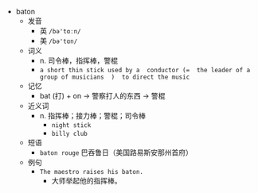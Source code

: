 - baton
  - 发音
    - 英 `/bə'tɑːn/`
    - 美 `/bə'tɑn/`
  - 词义
    - n. 司令棒，指挥棒，警棍
    - `a short thin stick used by a  conductor (=  the leader of a group of musicians  )  to direct the music`
  - 记忆
    - bat (打) + on → 警察打人的东西 → 警棍
  - 近义词
    - n. 指挥棒；接力棒；警棍；司令棒
      - `night stick`
      - `billy club`
  - 短语
    - `baton rouge` 巴吞鲁日（美国路易斯安那州首府） 
  - 例句
    - `The maestro raises his baton.`
      - 大师举起他的指挥棒。

